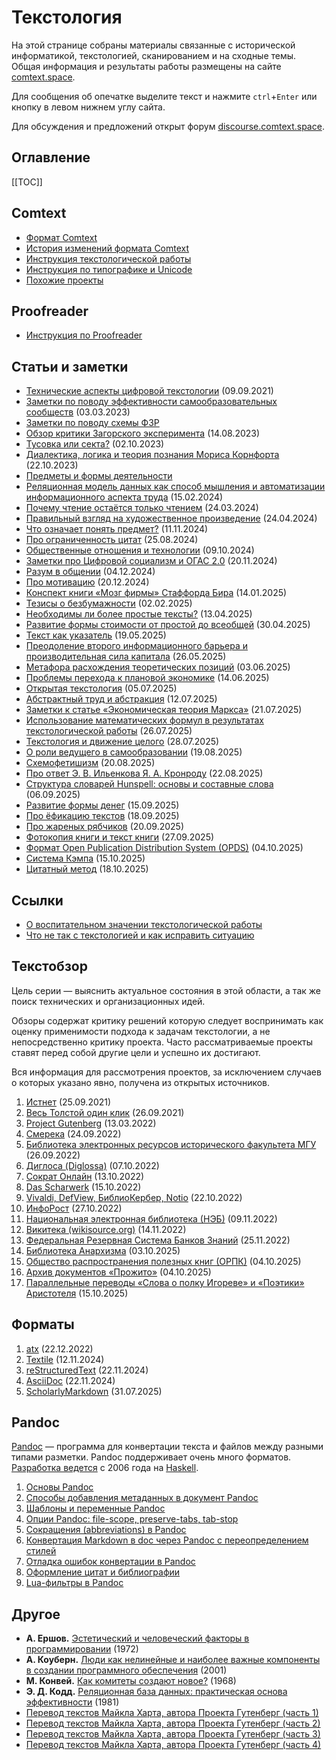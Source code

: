 # Текстология

На этой странице собраны материалы связанные с исторической информатикой, текстологией, сканированием и на сходные темы. Общая информация и результаты работы размещены на сайте [comtext.space](https://comtext.space).

Для сообщения об опечатке выделите текст и нажмите `ctrl`+`Enter` или кнопку в левом нижнем углу сайта.

Для обсуждения и предложений открыт форум [discourse.comtext.space](https://discourse.comtext.space).

## Оглавление

[[TOC]]

## Comtext

* [Формат Comtext](format-comtext.md)
* [История изменений формата Comtext](format-comtext-changelog.md)
* [Инструкция текстологической работы](git-guide.md)
* [Инструкция по типографике и Unicode](инструкция-по-типографике-и-unicode.md)
* [Похожие проекты](related-projects.md)

## Proofreader

* [Инструкция по Proofreader](proofreader-guide.md)

## Статьи и заметки

- [Технические аспекты цифровой текстологии](технические-аспекты-текстологии.md) (09.09.2021)
- [Заметки по поводу эффективности самообразовательных сообществ](заметки-по-поводу-эффективности-самообразовательных-сообществ.md) (03.03.2023)
- [Заметки по поводу схемы ФЗР](fzr-review.md)
- [Обзор критики Загорского эксперимента](обзор-критики-загорского-эксперимента.md) (14.08.2023)
- [Тусовка или секта?](party-or-cult.md) (02.10.2023)
- [Диалектика, логика и теория познания Мориса Корнфорта](диалектический-материализм-мориса-корнфорта.md) (22.10.2023)
- [Предметы и формы деятельности](предметы-и-формы-деятельности.md)
- [Реляционная модель данных как способ мышления и автоматизации информационного аспекта труда](реляционная-модель-данных.md) (15.02.2024)
- [Почему чтение остаётся только чтением](почему-чтение-остаётся-только-чтением.md) (24.03.2024)
- [Правильный взгляд на художественное произведение](правильный-взгляд-на-художественное-произведение.md) (24.04.2024)
- [Что означает понять предмет?](./что-означает-понять-предмет.md) (11.11.2024)
- [Про ограниченность цитат](./про-ограниченность-цитат) (25.08.2024)
- [Общественные отношения и технологии](общественные-отношения-и-технологии.md) (09.10.2024)
- [Заметки про Цифровой социализм и ОГАС 2.0](./заметки-про-цифровой-социализм-и-огас-2.0.md) (20.11.2024)
- [Разум в общении](./разум-в-общении.md) (04.12.2024)
- [Про мотивацию](./про-мотивацию.md) (20.12.2024)
- [Конспект книги «Мозг фирмы» Стаффорда Бира](./конспект-книги-мозг-фирмы.md) (14.01.2025)
- [Тезисы о безбумажности](./тезисы-о-безбумажности.md) (02.02.2025)
- [Необходимы ли более простые тексты?](./необходимы-ли-более-простые-тексты.md) (13.04.2025)
- [Развитие формы стоимости от простой до всеобщей](./развитие-относительной-формы-стоимости.md) (30.04.2025)
- [Текст как указатель](./текст-как-указатель.md) (19.05.2025)
- [Преодоление второго информационного барьера и производительная сила капитала](./преодоление-второго-информационного-барьера-и-производительная-сила.md) (26.05.2025)
- [Метафора расхождения теоретических позиций](./метафора-расхождения-теоретических-позиций.md) (03.06.2025)
- [Проблемы перехода к плановой экономике](./проблемы-перехода-к-плановой-экономике.md) (14.06.2025)
- [Открытая текстология](./открытая-текстология.md) (05.07.2025)
- [Абстрактный труд и абстракция](./абстрактный-труд-и-абстракция.md) (12.07.2025)
- [Заметки к статье «Экономическая теория Маркса»](./заметки-к-статье-экономическая-теория-маркса.md) (21.07.2025)
- [Использование математических формул в результатах текстологической работы](./использование-математических-формул-в-результатах-текстологической-работы.md) (26.07.2025)
- [Текстология и движение целого](./текстология-и-движение-целого.md) (28.07.2025)
- [О роли ведущего в самообразовании](./о-роли-ведущего-в-самообразовании.md) (19.08.2025)
- [Схемофетишизм](./схемофетишизм.md) (20.08.2025)
- [Про ответ Э. В. Ильенкова Я. А. Кронроду](./про-ответ-ильенкова-кронроду.md) (22.08.2025)
- [Структура словарей Hunspell: основы и составные слова](./структура-словарей-hunspell-основы-и-составные-слова.md) (06.09.2025)
- [Развитие формы денег](./развитие-формы-денег.md) (15.09.2025)
- [Про ёфикацию текстов](./про-ёфикацию-текстов.md) (18.09.2025)
- [Про жареных рябчиков](./про-жареных-рябчиков.md) (20.09.2025)
- [Фотокопия книги и текст книги](./фотокопия-книги-и-текст-книги.md) (27.09.2025)
- [Формат Open Publication Distribution System (OPDS)](./формат-open-publication-distribution-system.md) (04.10.2025)
- [Система Кэмпа](./система-кэмпа.md) (15.10.2025)
- [Цитатный метод](./цитатный-метод.md) (18.10.2025)

## Ссылки

- [О воспитательном значении текстологической работы](https://propjourn.github.io/site/static/о_воспитательном_значении_текстологической_работы.html)
- [Что не так с текстологией и как исправить ситуацию](https://propjourn.github.io/site/static/что_не_так_с_текстологией_и_как_исправить_ситуацию.html)

## Текстобзор

Цель серии — выяснить актуальное состояния в этой области, а так же поиск технических и организационных идей.

Обзоры содержат критику решений которую следует воспринимать как оценку применимости подхода к задачам текстологии, а не непосредственно критику проекта. Часто рассматриваемые проекты ставят перед собой другие цели и успешно их достигают.

Вся информация для рассмотрения проектов, за исключением случаев о которых указано явно, получена из открытых источников.

1. [Истнет](textreview-istnet.md) (25.09.2021)
2. [Весь Толстой один клик](textreview-tolstoy.md) (26.09.2021)
3. [Project Gutenberg](textreview-gutenberg.md) (13.03.2022)
4. [Смерека](textreview-smereka.md) (24.09.2022)
5. [Библиотека электронных ресурсов исторического факультета МГУ](textreview-mgu-library.md) (26.09.2022)
6. [Диглоса (Diglossa)](textreview-diglossa.md) (07.10.2022)
7. [Сократ Онлайн](textreview-sokrat-online.md) (13.10.2022)
8. [Das Scharwerk](textreview-das-scharwerk.md) (15.10.2022)
9. [Vivaldi, DefView, БиблиоКербер, Notio](textreview-vivaldi.md) (22.10.2022)
10. [ИнфоРост](textreview-inforost.md) (27.10.2022)
11. [Национальная электронная библиотека (НЭБ)](textreview-rusneb.md) (09.11.2022)
12. [Викитека (wikisource.org)](textreview-wikisource.md) (14.11.2022)
13. [Федеральная Резервная Система Банков Знаний](textreview-nooregistry.md) (25.11.2022)
14. [Библиотека Анархизма](textreview-anarchistlibraries.md) (03.10.2025)
15. [Общество распространения полезных книг (ОРПК)](textreview-orpk.md) (04.10.2025)
15. [Архив документов «Прожито»](textreview-prozhito.md) (04.10.2025)
16. [Параллельные переводы «Слова о полку Игореве» и «Поэтики» Аристотеля](textreview-nevmenandr-slovo-poetica.md) (15.10.2025)

## Форматы

1. [atx](textreview-format-atx.md) (22.12.2022)
3. [Textile](textreview-format-textile.md) (12.11.2024)
4. [reStructuredText](textreview-format-restructuredtext.md) (22.11.2024)
5. [AsciiDoc](textreview-format-asciidoc.md) (22.11.2024)
6. [ScholarlyMarkdown](textreview-format-scholarlymarkdown.md) (31.07.2025)

## Pandoc

[Pandoc](https://pandoc.org) — программа для конвертации текста и файлов между разными типами разметки. Pandoc поддерживает очень много форматов. [Разработка ведется](https://github.com/jgm/pandoc) с 2006 года на [Haskell](https://www.haskell.org).

1. [Основы Pandoc](pandoc-basic.md)
1. [Способы добавления метаданных в документ Pandoc](pandoc-metadata.md)
1. [Шаблоны и переменные Pandoc](pandoc-template.md)
1. [Опции Pandoc: file-scope, preserve-tabs, tab-stop](pandoc-file-scope-preserve-tabs-tab-stop.md)
1. [Сокращения (abbreviations) в Pandoc](pandoc-abbreviations.md)
1. [Конвертация Markdown в doc через Pandoc с переопределением стилей](pandoc-md-to-doc.md)
1. [Отладка ошибок конвертации в Pandoc](pandoc-debug.md)
1. [Оформление цитат и библиографии](pandoc-citations.md)
1. [Lua-фильтры в Pandoc](pandoc-lua-filters.md)

## Другое

* **А. Ершов.** [Эстетический и человеческий факторы в программировании](./aliaĵoj/ершов-эстетический-и-человеческий-факторы-в-программировании.md) (1972)
* **А. Коуберн.** [Люди как нелинейные и наиболее важные компоненты в создании программного обеспечения](./aliaĵoj/коуберн-люди-как-нелинейные-и-наиболее-важные-компоненты-в-создании-программного-обеспечения.md) (2001)
* **М. Конвей.** [Как комитеты создают новое?](https://habr.com/en/companies/engelbart/articles/432972/) (1968)
* **Э. Д. Кодд.** [Реляционная база данных: практическая основа эффективности](./aliaĵoj/кодд-реляционная-база-данных.md) (1981)
* [Перевод текстов Майкла Харта, автора Проекта Гутенберг (часть 1)](./перевод-текстов-майкла-харта-1.md)
* [Перевод текстов Майкла Харта, автора Проекта Гутенберг (часть 2)](./перевод-текстов-майкла-харта-2.md)
* [Перевод текстов Майкла Харта, автора Проекта Гутенберг (часть 3)](./перевод-текстов-майкла-харта-3.md)
* [Перевод текстов Майкла Харта, автора Проекта Гутенберг (часть 4)](./перевод-текстов-майкла-харта-4.md)
